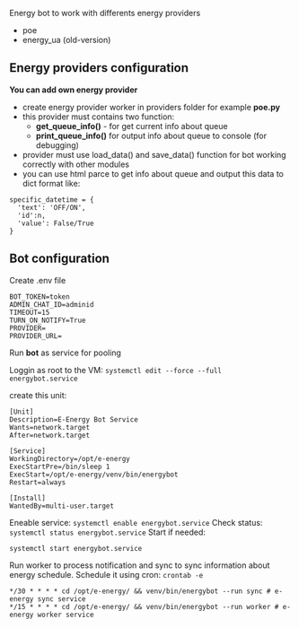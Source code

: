 Energy bot to work with differents energy providers
- poe
- energy_ua (old-version)


## Energy providers configuration

**You can add own energy provider**

- create energy provider worker in providers folder for example **poe.py**
- this provider must contains two function:
  - **get_queue_info()** - for get current info about queue
  - **print_queue_info()** for output info about queue to console (for debugging) 
- provider must use load_data() and save_data() function for bot working correctly with other modules
- you can use html parce to get info about queue and output this data to dict format like:
```
specific_datetime = {
  'text': 'OFF/ON',
  'id':n,
  'value': False/True
}
```
## Bot configuration

Create .env file
```
BOT_TOKEN=token
ADMIN_CHAT_ID=adminid
TIMEOUT=15
TURN_ON_NOTIFY=True
PROVIDER=
PROVIDER_URL=
```

Run **bot** as service for pooling

Loggin as root to the VM:
  `systemctl edit --force --full energybot.service`

create this unit:
```
[Unit]
Description=E-Energy Bot Service
Wants=network.target
After=network.target

[Service]
WorkingDirectory=/opt/e-energy
ExecStartPre=/bin/sleep 1
ExecStart=/opt/e-energy/venv/bin/energybot
Restart=always

[Install]
WantedBy=multi-user.target

```
Eneable service:
`systemctl enable energybot.service`
Check status:
`systemctl status energybot.service`
Start if needed:

```
systemctl start energybot.service
```

Run worker to process notification and sync to sync information about energy schedule. Schedule it using cron: `crontab -e`
```
*/30 * * * * cd /opt/e-energy/ && venv/bin/energybot --run sync # e-energy sync service
*/15 * * * * cd /opt/e-energy/ && venv/bin/energybot --run worker # e-energy worker service
```
